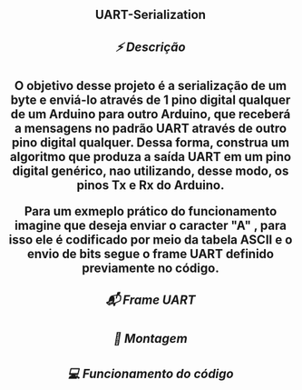 <div align="center">
  <h2> UART-Serialization <h2/>
<div>



<h5> ⚡️ Descrição</h5>

<div>
O objetivo desse projeto é a serialização de um byte e enviá-lo através de 1 pino digital qualquer de um Arduino para outro Arduino, que receberá a mensagens no padrão UART através de outro pino digital qualquer. Dessa forma, construa um algoritmo que produza a saída UART em um pino digital
genérico, nao utilizando, desse modo, os pinos Tx e Rx do Arduino. 

Para um exmeplo prático do funcionamento imagine que deseja enviar o caracter "A" , para isso ele é codificado por meio da tabela ASCII e o envio de bits segue o frame UART definido previamente no código.

<div>

<h5> 📬️ Frame UART</h5>

<h5> 📍️ Montagem </h5>





<h5> 💻️ Funcionamento do código </h5>
